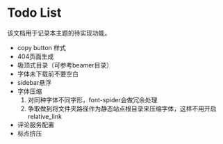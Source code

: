 # Todo List

该文档用于记录本主题的待实现功能。

- copy button 样式
- 404页面生成
- 吸顶式目录（可参考beamer目录）
- 字体未下载前不要空白
- sidebar悬浮
- 字体压缩
    1. 对同种字体不同字形，font-spider会做冗余处理
    2. 争取做到将文件夹路径作为静态站点根目录来压缩字体，这样不用开启relative_link
- 评论服务配置
- 标点挤压